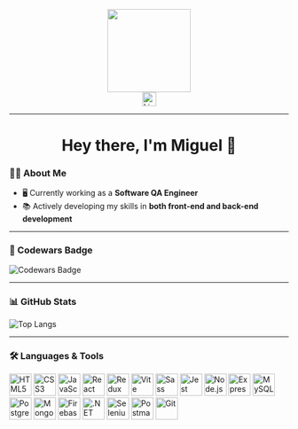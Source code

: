 <div align="center">
  <img height="150" src="https://media4.giphy.com/media/aEwLTJvYxwo1L09oyP/giphy.webp?cid=ecf05e47iixmrfxr7ck7lix4ekrtrgsjfnuc1hoq888uin9c&ep=v1_gifs_search&rid=giphy.webp&ct=g" />
</div>

<div align="center">
  <a href="https://www.linkedin.com/in/miguel-pardal-esparis/" target="_blank">
    <img src="https://img.shields.io/static/v1?message=LinkedIn&logo=linkedin&label=&color=0077B5&logoColor=white&labelColor=&style=for-the-badge" height="25" alt="LinkedIn Badge" />
  </a>
</div>

---

<h1 align="center">Hey there, I'm Miguel 👋</h1>

###

### 👨‍💻 About Me

- 🖥️ Currently working as a **Software QA Engineer**  
- 📚 Actively developing my skills in **both front-end and back-end development**

---

### 🏅 Codewars Badge

![Codewars Badge](https://www.codewars.com/users/mipaes7/badges/large)

---

### 📊 GitHub Stats

![Top Langs](https://github-readme-stats.vercel.app/api/top-langs/?username=mipaes7&hide_progress=true)

---

### 🛠️ Languages & Tools

<div align="left">
  <img src="https://img.shields.io/badge/HTML5-E34F26?logo=html5&logoColor=white&style=for-the-badge" height="40" alt="HTML5" />
  <img src="https://img.shields.io/badge/CSS3-1572B6?logo=css3&logoColor=white&style=for-the-badge" height="40" alt="CSS3" />
  <img src="https://img.shields.io/badge/JavaScript-F7DF1E?logo=javascript&logoColor=black&style=for-the-badge" height="40" alt="JavaScript" />
  <img src="https://img.shields.io/badge/React-61DAFB?logo=react&logoColor=black&style=for-the-badge" height="40" alt="React" />
  <img src="https://img.shields.io/badge/Redux-764ABC?logo=redux&logoColor=white&style=for-the-badge" height="40" alt="Redux" />
  <img src="https://img.shields.io/badge/Vite-646CFF?logo=vite&logoColor=white&style=for-the-badge" height="40" alt="Vite" />
  <img src="https://img.shields.io/badge/Sass-CC6699?logo=sass&logoColor=black&style=for-the-badge" height="40" alt="Sass" />
  <img src="https://img.shields.io/badge/Jest-C21325?logo=jest&logoColor=white&style=for-the-badge" height="40" alt="Jest" />
  <img src="https://img.shields.io/badge/Node.js-339933?logo=nodedotjs&logoColor=white&style=for-the-badge" height="40" alt="Node.js" />
  <img src="https://img.shields.io/badge/Express-000000?logo=express&logoColor=white&style=for-the-badge" height="40" alt="Express" />
  <img src="https://img.shields.io/badge/MySQL-4479A1?logo=mysql&logoColor=white&style=for-the-badge" height="40" alt="MySQL" />
  <img src="https://img.shields.io/badge/PostgreSQL-4169E1?logo=postgresql&logoColor=white&style=for-the-badge" height="40" alt="PostgreSQL" />
  <img src="https://img.shields.io/badge/MongoDB-47A248?logo=mongodb&logoColor=white&style=for-the-badge" height="40" alt="MongoDB" />
  <img src="https://img.shields.io/badge/Firebase-FFCA28?logo=firebase&logoColor=black&style=for-the-badge" height="40" alt="Firebase" />
  <img src="https://img.shields.io/badge/.NET-512BD4?logo=dotnet&logoColor=white&style=for-the-badge" height="40" alt=".NET" />
  <img src="https://img.shields.io/badge/Selenium-43B02A?logo=selenium&logoColor=black&style=for-the-badge" height="40" alt="Selenium" />
  <img src="https://img.shields.io/badge/Postman-FF6C37?logo=postman&logoColor=black&style=for-the-badge" height="40" alt="Postman" />
  <img src="https://img.shields.io/badge/Git-F05032?logo=git&logoColor=white&style=for-the-badge" height="40" alt="Git" />
</div>

